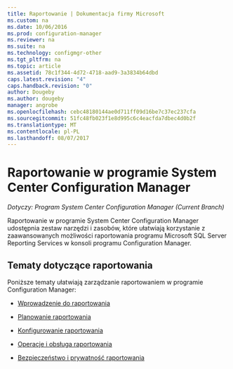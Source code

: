 ```yaml
---
title: Raportowanie | Dokumentacja firmy Microsoft
ms.custom: na
ms.date: 10/06/2016
ms.prod: configuration-manager
ms.reviewer: na
ms.suite: na
ms.technology: configmgr-other
ms.tgt_pltfrm: na
ms.topic: article
ms.assetid: 78c1f344-4d72-4718-aad9-3a3834b64dbd
caps.latest.revision: "4"
caps.handback.revision: "0"
author: Dougeby
ms.author: dougeby
manager: angrobe
ms.openlocfilehash: cebc48180144ae0d711ff09d16be7c37ec237cfa
ms.sourcegitcommit: 51fc48fb023f1e8d995c6c4eacfda7dbec4d0b2f
ms.translationtype: MT
ms.contentlocale: pl-PL
ms.lasthandoff: 08/07/2017
---
```

# <a name="reporting-in-system-center-configuration-manager"></a>Raportowanie w programie System Center Configuration Manager

*Dotyczy: Program System Center Configuration Manager (Current Branch)*

Raportowanie w programie System Center Configuration Manager udostępnia zestaw narzędzi i zasobów, które ułatwiają korzystanie z zaawansowanych możliwości raportowania programu Microsoft SQL Server Reporting Services w konsoli programu Configuration Manager.  

## <a name="reporting-topics"></a>Tematy dotyczące raportowania  
 Poniższe tematy ułatwiają zarządzanie raportowaniem w programie Configuration Manager:  

-   [Wprowadzenie do raportowania](introduction-to-reporting.md)  

-   [Planowanie raportowania](planning-for-reporting.md)  

-   [Konfigurowanie raportowania](configuring-reporting.md)  

-   [Operacje i obsługa raportowania](operations-and-maintenance-for-reporting.md)  

-   [Bezpieczeństwo i prywatność raportowania](security-and-privacy-for-reporting.md)  
